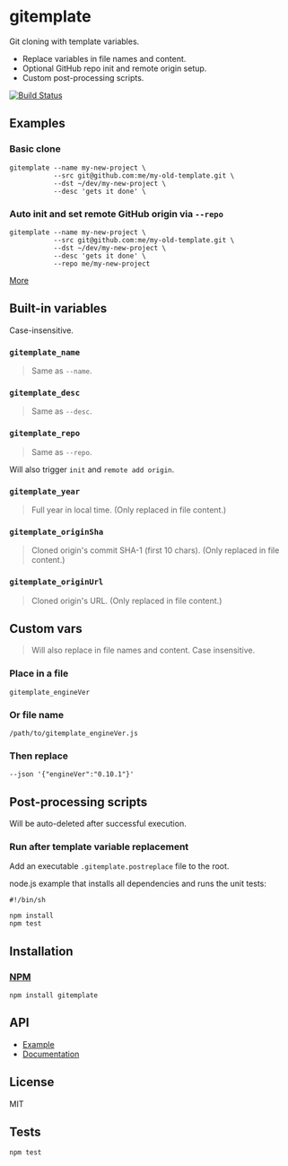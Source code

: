 # gitemplate

Git cloning with template variables.

* Replace variables in file names and content.
* Optional GitHub repo init and remote origin setup.
* Custom post-processing scripts.

[![Build Status](https://travis-ci.org/codeactual/gitemplate.png)](https://travis-ci.org/codeactual/gitemplate)

## Examples

### Basic clone

    gitemplate --name my-new-project \
               --src git@github.com:me/my-old-template.git \
               --dst ~/dev/my-new-project \
               --desc 'gets it done' \

### Auto init and set remote GitHub origin via `--repo`

    gitemplate --name my-new-project \
               --src git@github.com:me/my-old-template.git \
               --dst ~/dev/my-new-project \
               --desc 'gets it done' \
               --repo me/my-new-project

[More](docs/examples.md)

## Built-in variables

Case-insensitive.

### `gitemplate_name`

> Same as `--name`.

### `gitemplate_desc`

> Same as `--desc`.

### `gitemplate_repo`

> Same as `--repo`.

Will also trigger `init` and `remote add origin`.

### `gitemplate_year`

> Full year in local time. (Only replaced in file content.)

### `gitemplate_originSha`

> Cloned origin's commit SHA-1 (first 10 chars). (Only replaced in file content.)

### `gitemplate_originUrl`

> Cloned origin's URL. (Only replaced in file content.)

## Custom vars

> Will also replace in file names and content. Case insensitive.

### Place in a file

    gitemplate_engineVer

### Or file name

    /path/to/gitemplate_engineVer.js

### Then replace

    --json '{"engineVer":"0.10.1"}'

## Post-processing scripts

Will be auto-deleted after successful execution.

### Run after template variable replacement

Add an executable `.gitemplate.postreplace` file to the root.

node.js example that installs all dependencies and runs the unit tests:

    #!/bin/sh

    npm install
    npm test

## Installation

### [NPM](https://npmjs.org/package/gitemplate)

    npm install gitemplate

## API

* [Example](lib/cli/gitemplate/index.js)
* [Documentation](docs/Gitemplate.md)

## License

  MIT

## Tests

    npm test
